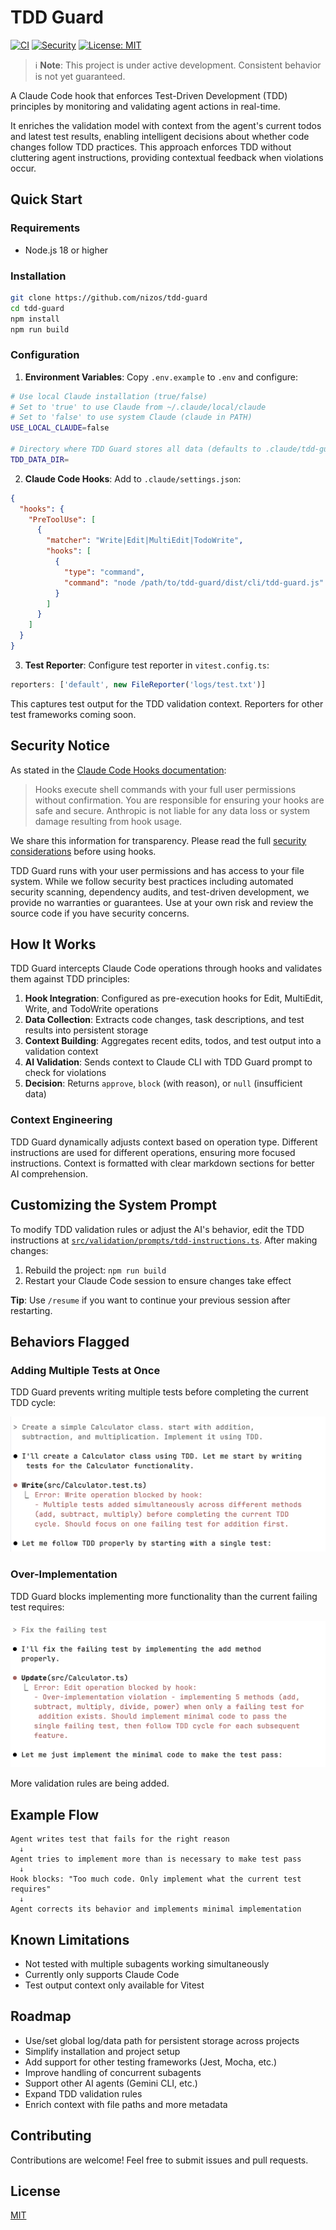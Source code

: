# TDD Guard

[![CI](https://github.com/nizos/tdd-guard/actions/workflows/ci.yml/badge.svg)](https://github.com/nizos/tdd-guard/actions/workflows/ci.yml)
[![Security](https://github.com/nizos/tdd-guard/actions/workflows/security.yml/badge.svg)](https://github.com/nizos/tdd-guard/actions/workflows/security.yml)
[![License: MIT](https://img.shields.io/badge/License-MIT-blue.svg)](LICENSE)

> ℹ️ **Note**: This project is under active development. Consistent behavior is not yet guaranteed.

A Claude Code hook that enforces Test-Driven Development (TDD) principles by monitoring and validating agent actions in real-time.

It enriches the validation model with context from the agent's current todos and latest test results, enabling intelligent decisions about whether code changes follow TDD practices. This approach enforces TDD without cluttering agent instructions, providing contextual feedback when violations occur.

## Quick Start

### Requirements

- Node.js 18 or higher

### Installation

```bash
git clone https://github.com/nizos/tdd-guard
cd tdd-guard
npm install
npm run build
```

### Configuration

1. **Environment Variables**: Copy `.env.example` to `.env` and configure:

```bash
# Use local Claude installation (true/false)
# Set to 'true' to use Claude from ~/.claude/local/claude
# Set to 'false' to use system Claude (claude in PATH)
USE_LOCAL_CLAUDE=false

# Directory where TDD Guard stores all data (defaults to .claude/tdd-guard/data)
TDD_DATA_DIR=
```

2. **Claude Code Hooks**: Add to `.claude/settings.json`:

```json
{
  "hooks": {
    "PreToolUse": [
      {
        "matcher": "Write|Edit|MultiEdit|TodoWrite",
        "hooks": [
          {
            "type": "command",
            "command": "node /path/to/tdd-guard/dist/cli/tdd-guard.js"
          }
        ]
      }
    ]
  }
}
```

3. **Test Reporter**: Configure test reporter in `vitest.config.ts`:

```javascript
reporters: ['default', new FileReporter('logs/test.txt')]
```

This captures test output for the TDD validation context. Reporters for other test frameworks coming soon.

## Security Notice

As stated in the [Claude Code Hooks documentation](https://docs.anthropic.com/en/docs/claude-code/hooks#security-considerations):

> Hooks execute shell commands with your full user permissions without confirmation. You are responsible for ensuring your hooks are safe and secure. Anthropic is not liable for any data loss or system damage resulting from hook usage.

We share this information for transparency. Please read the full [security considerations](https://docs.anthropic.com/en/docs/claude-code/hooks#security-considerations) before using hooks.

TDD Guard runs with your user permissions and has access to your file system. While we follow security best practices including automated security scanning, dependency audits, and test-driven development, we provide no warranties or guarantees. Use at your own risk and review the source code if you have security concerns.

## How It Works

TDD Guard intercepts Claude Code operations through hooks and validates them against TDD principles:

1. **Hook Integration**: Configured as pre-execution hooks for Edit, MultiEdit, Write, and TodoWrite operations
2. **Data Collection**: Extracts code changes, task descriptions, and test results into persistent storage
3. **Context Building**: Aggregates recent edits, todos, and test output into a validation context
4. **AI Validation**: Sends context to Claude CLI with TDD Guard prompt to check for violations
5. **Decision**: Returns `approve`, `block` (with reason), or `null` (insufficient data)

### Context Engineering

TDD Guard dynamically adjusts context based on operation type. Different instructions are used for different operations, ensuring more focused instructions. Context is formatted with clear markdown sections for better AI comprehension.

## Customizing the System Prompt

To modify TDD validation rules or adjust the AI's behavior, edit the TDD instructions at [`src/validation/prompts/tdd-instructions.ts`](https://github.com/nizos/tdd-guard/blob/main/src/validation/prompts/tdd-instructions.ts). After making changes:

1. Rebuild the project: `npm run build`
2. Restart your Claude Code session to ensure changes take effect

**Tip**: Use `/resume` if you want to continue your previous session after restarting.

## Behaviors Flagged

### Adding Multiple Tests at Once

TDD Guard prevents writing multiple tests before completing the current TDD cycle:

![TDD Guard blocking multiple tests being written simultaneously for different methods before completing the current TDD cycle](docs/assets/demo-multiple-tests.png)

### Over-Implementation

TDD Guard blocks implementing more functionality than the current failing test requires:

![TDD Guard preventing over-implementation by blocking attempt to implement multiple methods when only one failing test exists](docs/assets/demo-over-implementation.png)

More validation rules are being added.

## Example Flow

```
Agent writes test that fails for the right reason
  ↓
Agent tries to implement more than is necessary to make test pass
  ↓
Hook blocks: "Too much code. Only implement what the current test requires"
  ↓
Agent corrects its behavior and implements minimal implementation
```

## Known Limitations

- Not tested with multiple subagents working simultaneously
- Currently only supports Claude Code
- Test output context only available for Vitest

## Roadmap

- Use/set global log/data path for persistent storage across projects
- Simplify installation and project setup
- Add support for other testing frameworks (Jest, Mocha, etc.)
- Improve handling of concurrent subagents
- Support other AI agents (Gemini CLI, etc.)
- Expand TDD validation rules
- Enrich context with file paths and more metadata

## Contributing

Contributions are welcome! Feel free to submit issues and pull requests.

## License

[MIT](LICENSE)
